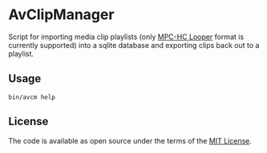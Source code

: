 # AvClipManager
Script for importing media clip playlists (only [MPC-HC Looper](http://www.gullswingmedia.com/mpc-hc-looper.html) format is currently supported) into a sqlite database and exporting clips back out to a playlist.

## Usage
`bin/avcm help`

## License

The code is available as open source under the terms of the [MIT License](https://opensource.org/licenses/MIT).
